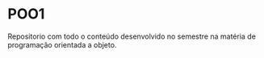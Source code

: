 # POO1
Repositorio com todo o conteúdo desenvolvido no semestre na matéria de programação orientada a objeto.
